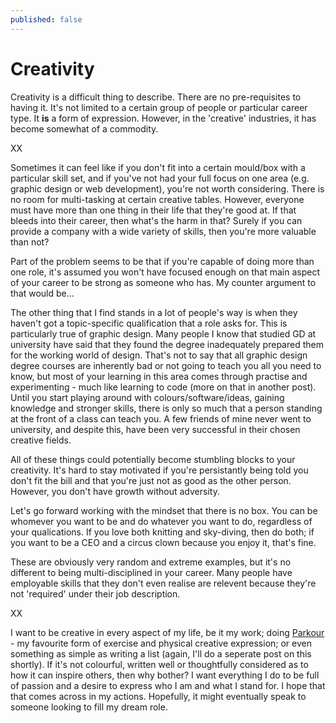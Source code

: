 ```yaml
---
published: false
---
```


# Creativity

Creativity is a difficult thing to describe. There are no pre-requisites to having it. It's not limited to a certain group of people or particular career type. It **is** a form of expression. However, in the 'creative' industries, it has become somewhat of a commodity. 

XX

Sometimes it can feel like if you don't fit into a certain mould/box with a particular skill set, and if you've not had your full focus on one area (e.g. graphic design or web development), you're not worth considering. There is no room for multi-tasking at certain creative tables. However, everyone must have more than one thing in their life that they're good at. If that bleeds into their career, then what's the harm in that? Surely if you can provide a company with a wide variety of skills, then you're more valuable than not?  

Part of the problem seems to be that if you're capable of doing more than one role, it's assumed you won't have focused enough on that main aspect of your career to be strong as someone who has. My counter argument to that would be...

The other thing that I find stands in a lot of people's way is when they haven't got a topic-specific qualification that a role asks for. This is particularly true of graphic design. Many people I know that studied GD at university have said that they found the degree inadequately prepared them for the working world of design. That's not to say that all graphic design degree courses are inherently bad or not going to teach you all you need to know, but most of your learning in this area comes through practise and experimenting - much like learning to code (more on that in another post). Until you start playing around with colours/software/ideas, gaining knowledge and stronger skills, there is only so much that a person standing at the front of a class can teach you. A few friends of mine never went to university, and despite this, have been very successful in their chosen creative fields. 

All of these things could potentially become stumbling blocks to your creativity. It's hard to stay motivated if you're persistantly being told you don't fit the bill and that you're just not as good as the other person. However, you don't have growth without adversity.

Let's go forward working with the mindset that there is no box. You can be whomever you want to be and do whatever you want to do, regardless of your qualications. If you love both knitting and sky-diving, then do both; if you want to be a CEO and a circus clown because you enjoy it, that's fine. 

These are obviously very random and extreme examples, but it's no different to being multi-disciplined in your career. Many people have employable skills that they don't even realise are relevent because they're not 'required' under their job description.

XX

I want to be creative in every aspect of my life, be it my work; doing [Parkour](https://youtu.be/2Iapa03dfLU) - my favourite form of exercise and physical creative expression; or even something as simple as writing a list (again, I'll do a seperate post on this shortly). If it's not colourful, written well or thoughtfully considered as to how it can inspire others, then why bother? I want everything I do to be full of passion and a desire to express who I am and what I stand for. I hope that that comes across in my actions. Hopefully, it might eventually speak to someone looking to fill my dream role.
